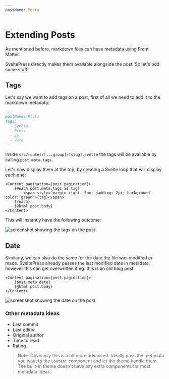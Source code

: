 ```yaml
---
postName: Posts
---
```


# Extending Posts

As mentioned before, markdown files can have metadata using Front Matter.

SveltePress directly makes them available alongside the post. So let's add some stuff!

## Tags

Let's say we want to add tags on a post, first of all we need to add it to the markdown metadata:

```md
---
postName: Posts
tags:
  - Svelte
  - Press
  - JS
  - Vite
---
```

Inside `src/routes/[...group]/[slug].svelte` the tags will be available by calling `post.meta.tags`.

Let's now display them at the top, by creating a Svelte loop that will display each one:

```svelte
<Content pagination={post.pagination}>
	{#each post.meta.tags as tag}
		<span style="margin-right: 5px; padding: 2px; background-color: green">{tag}</span>
	{/each}
	{@html post.body}
</Content>
```

This will instantly have the following outcome:

![screenshot showing the tags on the post](https://i.imgur.com/JCY6A1A.png)

## Date

Similarly, we can also do the same for the date the file was modified or made. SveltePress already passes the last modified date in metadata, however this can get overwritten if eg. this is an old blog post.

```svelte
<Content pagination={post.pagination}>
	{post.meta.date}
	{@html post.body}
</Content>
```

![screenshot showing the date on the post](https://i.imgur.com/KlkFrQK.png)

### Other metadata ideas

- Last commit
- Last editor
- Original author
- Time to read
- Rating

> Note: Obviously this is a bit more advanced. Ideally pass the metadata you want to the `Content` component and let the theme handle them. The built-in theme doesn't have any extra components for most metadata ideas.
